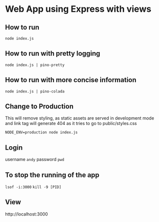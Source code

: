 # Web App using Express with views

## How to run
`node index.js`

## How to run with pretty logging
`node index.js | pino-pretty`

## How to run with more concise information
`node index.js | pino-colada`

## Change to Production
This will remove styling, as static assets are served in development mode
and link tag will generate 404 as it tries to go to public/styles.css

`NODE_ENV=production node index.js`

## Login
username `andy`
password `pwd`

## To stop the running of the app
`lsof -i:3000`
`kill -9 [PID]`

## View
http://localhost:3000
